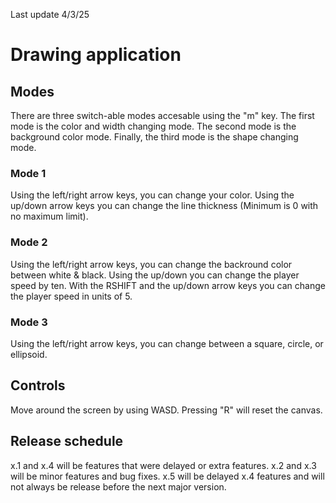 Last update 4/3/25
# Drawing application
## Modes 
There are three switch-able modes accesable using the "m" key. The first mode is the color and width changing mode. The second mode is the background color mode. Finally, the third mode is the shape changing mode.
### Mode 1
Using the left/right arrow keys, you can change your color. Using the up/down arrow keys you can change the line thickness (Minimum is 0 with no maximum limit).
### Mode 2
Using the left/right arrow keys, you can change the backround color between white & black. Using the up/down you can change the player speed by ten. With the RSHIFT and the up/down arrow keys you can change the player speed in units of 5.
### Mode 3
Using the left/right arrow keys, you can change between a square, circle, or ellipsoid.
## Controls
Move around the screen by using WASD. Pressing "R" will reset the canvas.
## Release schedule
x.1 and x.4 will be features that were delayed or extra features. x.2 and x.3 will be minor features and bug fixes. x.5 will be delayed x.4 features and will not always be release before the next major version.
